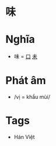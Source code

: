 # 味

# Nghĩa
* 味 = [口](口.md) [未](未.md)

# Phát âm
* /vị = khẩu mùi/

# Tags
* Hán Việt

<script>window.HANZI_FIELD='味';</script>

